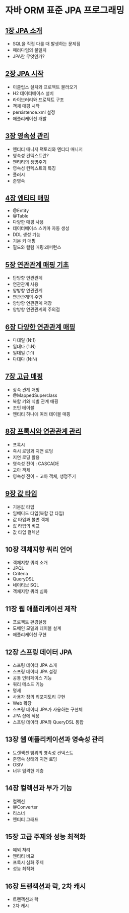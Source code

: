# 자바 ORM 표준 JPA 프로그래밍
## [1장 JPA 소개](https://github.com/Limhyeonsu/jpa/blob/main/01.JPA%20%EC%86%8C%EA%B0%9C.md)
* SQL을 직접 다룰 때 발생하는 문제점
* 패러다임의 불일치
* JPA란 무엇인가?

## [2장 JPA 시작](https://github.com/Limhyeonsu/jpa/blob/main/02.JPA%EC%8B%9C%EC%9E%91.md)
* 이클립스 설치와 프로젝트 불러오기
* H2 데이터베이스 설치
* 라이브러리와 프로젝트 구조
* 객체 매핑 시작
* persistence.xml 설정
* 애플리케이션 개발

## [3장 영속성 관리](https://github.com/Limhyeonsu/jpa/blob/main/03.%EC%98%81%EC%86%8D%EC%84%B1%20%EA%B4%80%EB%A6%AC.md)
* 엔티티 매니저 팩토리와 엔티티 매니저
* 영속성 컨텍스트란?
* 엔티티의 생명주기
* 영속성 컨텍스트의 특징
* 플러시
* 준영속

## [4장 엔티티 매핑](https://github.com/Limhyeonsu/jpa/blob/main/04.%EC%97%94%ED%8B%B0%ED%8B%B0%EB%A7%A4%ED%95%91.md)
* @Entity
* @Table
* 다양한 매핑 사용
* 데이터베이스 스키마 자동 생성
* DDL 생성 기능
* 기본 키 매핑
* 필드와 컬럼 매핑:레퍼런스

## [5장 연관관계 매핑 기초](https://github.com/Limhyeonsu/jpa/blob/main/05.%EC%97%B0%EA%B4%80%EA%B4%80%EA%B3%84%20%EB%A7%A4%ED%95%91%20%EA%B8%B0%EC%B4%88.md)
* 단방향 연관관계
* 연관관계 사용
* 양방향 연관관계
* 연관관계의 주인
* 양방향 연관관계 저장
* 양방향 연관관계의 주의점

## [6장 다양한 연관관계 매핑](https://github.com/Limhyeonsu/jpa/blob/main/06.%EB%8B%A4%EC%96%91%ED%95%9C%20%EC%97%B0%EA%B4%80%EA%B4%80%EA%B3%84%20%EB%A7%A4%ED%95%91.md)
* 다대일 (N:1)
* 일대다 (1:N)
* 일대일 (1:1)
* 다대다 (N:N)

## [7장 고급 매핑](https://github.com/Limhyeonsu/jpa/blob/main/07.%EA%B3%A0%EA%B8%89%20%EB%A7%A4%ED%95%91.md)
* 상속 관계 매핑
* @MappedSuperclass
* 복합 키와 식별 관계 매핑
* 조인 테이블
* 엔티티 하나에 여러 테이블 매핑

## [8장 프록시와 연관관계 관리](https://github.com/Limhyeonsu/jpa/blob/main/08.%ED%94%84%EB%A1%9D%EC%8B%9C%EC%99%80%20%EC%97%B0%EA%B4%80%EA%B4%80%EA%B3%84%20%EA%B4%80%EB%A6%AC.md)
* 프록시
* 즉시 로딩과 지연 로딩
* 지연 로딩 활용
* 영속성 전이 : CASCADE
* 고아 객체
* 영속성 전이 + 고아 객체, 생명주기

## [9장 값 타입](https://github.com/Limhyeonsu/jpa/blob/main/09.%EA%B0%92%20%ED%83%80%EC%9E%85.md)
* 기본값 타입
* 임베디드 타입(복합 값 타입)
* 값 타입과 불변 객체
* 값 타입의 비교
* 값 타입 컬렉션

## 10장 객체지향 쿼리 언어
* 객체지향 쿼리 소개
* JPQL
* Criteria
* QueryDSL
* 네이티브 SQL
* 객체지향 쿼리 심화

## 11장 웹 애플리케이션 제작
* 프로젝트 환경설정
* 도메인 모델과 테이블 설계
* 애플리케이션 구현

## 12장 스프링 데이터 JPA
* 스프링 데이터 JPA 소개
* 스프링 데이터 JPA 설정
* 공통 인터페이스 기능
* 쿼리 메소드 기능
* 명세
* 사용자 정의 리포지토리 구현
* Web 확장
* 스프링 데이터 JPA가 사용하는 구현체
* JPA 샵에 적용
* 스프링 데이터 JPA와 QueryDSL 통합

## 13장 웹 애플리케이션과 영속성 관리
* 트랜잭션 범위의 영속성 컨텍스트
* 준영속 상태와 지연 로딩
* OSIV
* 너무 엄격한 계층

## 14장 컬렉션과 부가 기능
* 컬렉션
* @Converter
* 리스너
* 엔티티 그래프

## 15장 고급 주제와 성능 최적화
* 예외 처리
* 엔티티 비교
* 프록시 심화 주제
* 성능 최적화

## 16장 트랜잭션과 락, 2차 캐시
* 트랜잭션과 락
* 2차 캐시